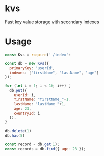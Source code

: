 # kvs
Fast key value storage with secondary indexes


# Usage

```javascript
const Kvs = require('./index')

const db = new Kvs({
  primaryKey: "userId",
  indexes: ["firstName", "lastName", "age"]
});

for (let i = 0; i < 10; i++) {
  db.put({
    userId: i,
    firstName: "firstName_"+1,
    lastName: "lastName_"+1,
    age: 23,
    countryId: i
  });
}

db.delete(1)
db.has(5)

const record = db.get(1);
const records = db.find({ age: 23 });


```